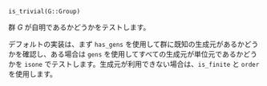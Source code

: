 ```
is_trivial(G::Group)
```

群 $G$ が自明であるかどうかをテストします。

デフォルトの実装は、まず `has_gens` を使用して群に既知の生成元があるかどうかを確認し、ある場合は `gens` を使用してすべての生成元が単位元であるかどうかを `isone` でテストします。生成元が利用できない場合は、`is_finite` と `order` を使用します。
